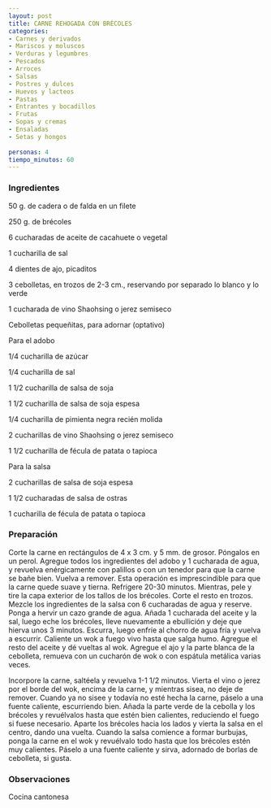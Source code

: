 ```yaml
---
layout: post
title: CARNE REHOGADA CON BRÉCOLES
categories:
- Carnes y derivados
- Mariscos y moluscos
- Verduras y legumbres
- Pescados
- Arroces
- Salsas
- Postres y dulces
- Huevos y lacteos
- Pastas
- Entrantes y bocadillos
- Frutas
- Sopas y cremas
- Ensaladas
- Setas y hongos
 
personas: 4 
tiempo_minutos: 60 
---
```

<h3>Ingredientes</h3>
50 g. de cadera o de falda en un filete

250 g. de brécoles

6 cucharadas de aceite de cacahuete o vegetal

1 cucharilla de sal

4 dientes de ajo, picaditos

3 cebolletas, en trozos de 2-3 cm., reservando por separado lo blanco y lo verde

1 cucharada de vino Shaohsing o jerez semiseco

Cebolletas pequeñitas, para adornar (optativo)

Para el adobo

1/4 cucharilla de azúcar

1/4 cucharilla de sal

1 1/2 cucharilla de salsa de soja

1 1/2 cucharilla de salsa de soja espesa

1/4 cucharilla de pimienta negra recién molida

2 cucharillas de vino Shaohsing o jerez semiseco

1 1/2 cucharilla de fécula de patata o tapioca

Para la salsa

2 cucharillas de salsa de soja espesa

1 1/2 cucharadas de salsa de ostras

1 cucharilla de fécula de patata o tapioca

<h3>Preparación</h3>
Corte la carne en rectángulos de 4 x 3 cm. y 5 mm. de grosor. Póngalos en un perol. Agregue todos los ingredientes del adobo y 1 cucharada de agua, y revuelva enérgicamente con palillos o con un tenedor para que la carne se bañe bien. Vuelva a remover. Esta operación es imprescindible para que la carne quede suave y tierna. Refrigere 20-30 minutos. Mientras, pele y tire la capa exterior de los tallos de los brécoles. Corte el resto en trozos. Mezcle los ingredientes de la salsa con 6 cucharadas de agua y reserve. Ponga a hervir un cazo grande de agua. Añada 1 cucharada del aceite y la sal, luego eche los brécoles, lleve nuevamente a ebullición y deje que hierva unos 3 minutos. Escurra, luego enfríe al chorro de agua fría y vuelva a escurrir. Caliente un wok a fuego vivo hasta que salga humo. Agregue el resto del aceite y dé vueltas al wok. Agregue el ajo y la parte blanca de la cebolleta, remueva con un cucharón de wok o con espátula metálica varias veces.

Incorpore la carne, saltéela y revuelva 1-1 1/2 minutos. Vierta el vino o jerez por el borde del wok, encima de la carne, y mientras sisea, no deje de remover. Cuando ya no sisee y todavía no esté hecha la carne, páselo a una fuente caliente, escurriendo bien. Añada la parte verde de la cebolla y los brécoles y revuélvalos hasta que estén bien calientes, reduciendo el fuego si fuese necesario. Aparte los brécoles hacia los lados y vierta la salsa en el centro, dando una vuelta. Cuando la salsa comience a formar burbujas, ponga la carne en el wok y revuélvalo todo hasta que los brécoles estén muy calientes. Páselo a una fuente caliente y sirva, adornado de borlas de cebolleta, si gusta.

<h3>Observaciones</h3>
Cocina cantonesa

